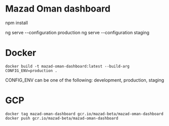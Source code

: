# Mazad Oman dashboard

npm install

ng serve --configuration production
ng serve --configuration staging

# Docker
```
docker build -t mazad-oman-dashboard:latest --build-arg CONFIG_ENV=production .
```
CONFIG_ENV can be one of the following: development, production, staging
# GCP
```
docker tag mazad-oman-dashboard gcr.io/mazad-beta/mazad-oman-dashboard
docker push gcr.io/mazad-beta/mazad-oman-dashboard
```